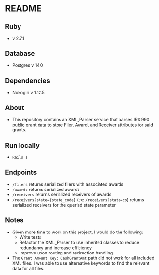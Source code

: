 # README

## Ruby
- v 2.7.1

## Database
- Postgres v 14.0

## Dependencies
- Nokogiri v 1.12.5

## About
- This repository contains an XML_Parser service that parses IRS 990 public grant data to store Filer, Award, and Receiver attributes for said grants.

## Run locally
- `Rails s`

## Endpoints
- `/filers` returns serialized filers with associated awards
- `/awards` returns serialized awards
- `/receivers` returns serialized receivers of awards
- `/receivers?state={state_code}` (ex: `/receivers?state=co`) returns serialized receivers for the queried state parameter

## Notes
- Given more time to work on this project, I would do the following:
  - Write tests
  - Refactor the XML_Parser to use inherited classes to reduce redundancy and increase efficiency
  - Improve upon routing and redirection handling
- The `Grant Amount Key: CashGrantAmt` path did not work for all included XML files. I was able to use alternative keywords to find the relevant data for all files.
